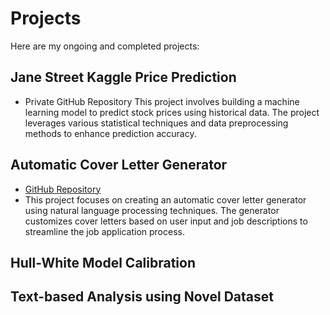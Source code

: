 # Projects

Here are my ongoing and completed projects:

## Jane Street Kaggle Price Prediction
- Private GitHub Repository
This project involves building a machine learning model to predict stock prices using historical data. The project leverages various statistical techniques and data preprocessing methods to enhance prediction accuracy.

## Automatic Cover Letter Generator
- [GitHub Repository](https://github.com/fredhli/Auto_CL_Generator)
- This project focuses on creating an automatic cover letter generator using natural language processing techniques. The generator customizes cover letters based on user input and job descriptions to streamline the job application process.


## Hull-White Model Calibration

## Text-based Analysis using Novel Dataset